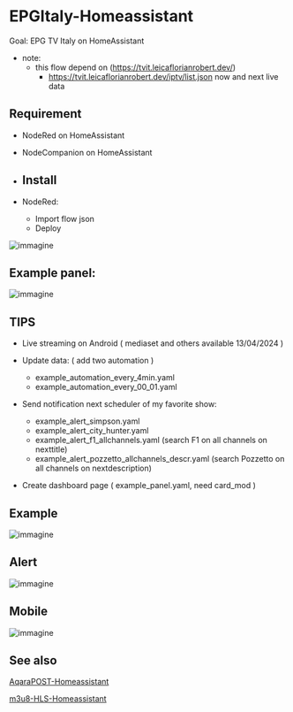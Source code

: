 # EPGItaly-Homeassistant
Goal: EPG TV Italy on HomeAssistant

  * note: 
	* this flow depend on (https://tvit.leicaflorianrobert.dev/)
	   * https://tvit.leicaflorianrobert.dev/iptv/list.json
             now and next live data
      
## Requirement ##
* NodeRed on HomeAssistant
* NodeCompanion on HomeAssistant

* ## Install ##
* NodeRed:
	* Import flow json
	* Deploy

 ![immagine](https://github.com/sdavides/EPGItaly-Homeassistant/assets/31100253/919c9993-5682-4323-93db-8c180cacff95)


## Example panel: ##

![immagine](https://github.com/sdavides/EPGItaly-Homeassistant/assets/31100253/d3d2ab66-5160-4bd7-98f7-b7a9ec3d5475)







## TIPS ##

* Live streaming on Android ( mediaset and others available 13/04/2024 )
* Update data: ( add two automation )
  * example_automation_every_4min.yaml
  * example_automation_every_00_01.yaml
* Send notification next scheduler of my favorite show:
  * example_alert_simpson.yaml
  * example_alert_city_hunter.yaml
  * example_alert_f1_allchannels.yaml (search F1 on all channels on nexttitle)
  * example_alert_pozzetto_allchannels_descr.yaml (search Pozzetto on all channels on nextdescription)
    
* Create dashboard page ( example_panel.yaml, need card_mod )
  
## Example ##
![immagine](https://github.com/sdavides/EPGItaly-Homeassistant/assets/31100253/19636c5c-e9e5-4d8f-ae6e-ebe6afa80618)


 ## Alert ##
![immagine](https://github.com/sdavides/EPGItaly-Homeassistant/assets/31100253/de0948e4-530f-4be4-8d8f-73d0e8685217)

## Mobile ##
![immagine](https://github.com/sdavides/EPGItaly-Homeassistant/assets/31100253/8b7a2ae1-d8da-4a69-8e4d-5d1e6fbf11eb)


## See also ##

[AqaraPOST-Homeassistant](https://github.com/sdavides/AqaraPOST-Homeassistant/)

[m3u8-HLS-Homeassistant](https://github.com/sdavides/EPGItaly-Homeassistant/)

     
